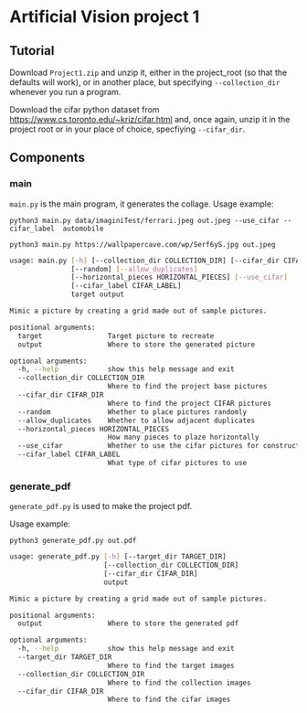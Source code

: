 # Artificial Vision project 1

## Tutorial
Download `Project1.zip` and unzip it, either in the project_root (so that the defaults will work), or in another place, but specifying `--collection_dir` whenever you run a program.

Download the cifar python dataset from https://www.cs.toronto.edu/~kriz/cifar.html and, once again, unzip it in the project root or in your place of choice, specfiying `--cifar_dir`.


## Components

### main

`main.py` is the main program, it generates the collage.
Usage example:

`python3 main.py data/imaginiTest/ferrari.jpeg out.jpeg --use_cifar --cifar_label  automobile`

`python3 main.py https://wallpapercave.com/wp/Serf6yS.jpg out.jpeg`

```bash
usage: main.py [-h] [--collection_dir COLLECTION_DIR] [--cifar_dir CIFAR_DIR]
               [--random] [--allow_duplicates]
               [--horizontal_pieces HORIZONTAL_PIECES] [--use_cifar]
               [--cifar_label CIFAR_LABEL]
               target output

Mimic a picture by creating a grid made out of sample pictures.

positional arguments:
  target                Target picture to recreate
  output                Where to store the generated picture

optional arguments:
  -h, --help            show this help message and exit
  --collection_dir COLLECTION_DIR
                        Where to find the project base pictures
  --cifar_dir CIFAR_DIR
                        Where to find the project CIFAR pictures
  --random              Whether to place pictures randomly
  --allow_duplicates    Whether to allow adjacent duplicates
  --horizontal_pieces HORIZONTAL_PIECES
                        How many pieces to plaze horizontally
  --use_cifar           Whether to use the cifar pictures for construction
  --cifar_label CIFAR_LABEL
                        What type of cifar pictures to use
```

### generate_pdf

`generate_pdf.py` is used to make the project pdf.

Usage example:

`python3 generate_pdf.py out.pdf`

```bash
usage: generate_pdf.py [-h] [--target_dir TARGET_DIR]
                       [--collection_dir COLLECTION_DIR]
                       [--cifar_dir CIFAR_DIR]
                       output

Mimic a picture by creating a grid made out of sample pictures.

positional arguments:
  output                Where to store the generated pdf

optional arguments:
  -h, --help            show this help message and exit
  --target_dir TARGET_DIR
                        Where to find the target images
  --collection_dir COLLECTION_DIR
                        Where to find the collection images
  --cifar_dir CIFAR_DIR
                        Where to find the cifar images
```
